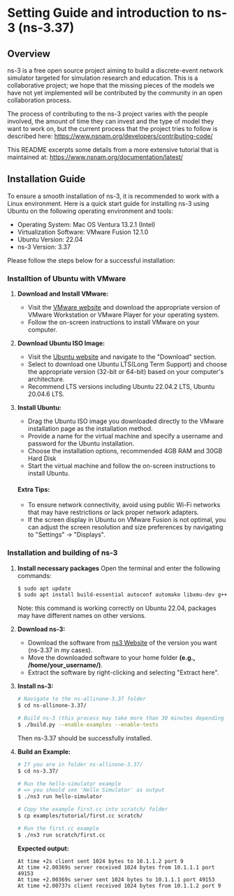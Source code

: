 # Setting Guide and introduction to ns-3 (ns-3.37) 
## Overview
ns-3 is a free open source project aiming to build a discrete-event network simulator targeted for simulation research and education. This is a collaborative project; we hope that the missing pieces of the models we have not yet implemented will be contributed by the community in an open collaboration process.

The process of contributing to the ns-3 project varies with the people involved, the amount of time they can invest and the type of model they want to work on, but the current process that the project tries to follow is described here: https://www.nsnam.org/developers/contributing-code/

This README excerpts some details from a more extensive tutorial that is maintained at: https://www.nsnam.org/documentation/latest/

## Installation Guide 
To ensure a smooth installation of ns-3, it is recommended to work with a Linux environment. Here is a quick start guide for installing ns-3 using Ubuntu on the following operating environment and tools:

* Operating System: Mac OS Ventura 13.2.1 (Intel)
* Virtualization Software: VMware Fusion 12.1.0
* Ubuntu Version: 22.04
* ns-3 Version: 3.37

Please follow the steps below for a successful installation:

### Installtion of Ubuntu with VMware
1. **Download and Install VMware:**
   - Visit the [VMware website](https://www.vmware.com/) and download the appropriate version of VMware Workstation or VMware Player for your operating system.
   - Follow the on-screen instructions to install VMware on your computer.

2. **Download Ubuntu ISO Image:**
   - Visit the [Ubuntu website](https://ubuntu.com/) and navigate to the "Download" section.
   - Select to download one Ubuntu LTS(Long Term Support) and choose the appropriate version (32-bit or 64-bit) based on your computer's architecture.
   - Recommend LTS versions including Ubuntu 22.04.2 LTS, Ubuntu 20.04.6 LTS. 
3. **Install Ubuntu:**
   - Drag the Ubuntu ISO image you downloaded directly to the VMware installation page as the installation method.
   - Provide a name for the virtual machine and specify a username and password for the Ubuntu installation.
   - Choose the installation options, recommended 4GB RAM and 30GB Hard Disk
   - Start the virtual machine and follow the on-screen instructions to install Ubuntu.

    #### Extra Tips:
    - To ensure network connectivity, avoid using public Wi-Fi networks that may have restrictions or lack proper network adapters.
    - If the screen display in Ubuntu on VMware Fusion is not optimal, you can adjust the screen resolution and size preferences by navigating to "Settings" -> "Displays".


### Installation and building of ns-3
1. **Install necessary packages**
    Open the terminal and enter the following commands:
    ```bash
    $ sudo apt update 
    $ sudo apt install build-essential autoconf automake libxmu-dev g++ python3 python3-dev pkg-config sqlite3 cmake python3-setuptools git qtbase5-dev qtchooser qt5-qmake qtbase5-dev-tools gir1.2-goocanvas-2.0 python3-gi python3-gi-cairo python3-pygraphviz gir1.2-gtk-3.0 ipython3 openmpi-bin openmpi-common openmpi-doc libopenmpi-dev autoconf cvs bzr unrar gsl-bin libgsl-dev libgslcblas0 wireshark tcpdump sqlite sqlite3 libsqlite3-dev  libxml2 libxml2-dev libc6-dev libc6-dev-i386 libclang-dev llvm-dev automake python3-pip libxml2 libxml2-dev libboost-all-dev 
    ```
    Note: this command is working correctly on Ubuntu 22.04, packages may have different names on other versions.

2. **Download ns-3:**
   - Download the software from [ns3 Website](https://nsnam.org ) of the version you want (ns-3.37 in my cases).
   - Move the downloaded software to your home folder **(e.g., /home/your_username/)**.
   - Extract the software by right-clicking and selecting "Extract here".

3. **Install ns-3:**
    ```bash
    # Navigate to the ns-allinone-3.37 folder
    $ cd ns-allinone-3.37/
    
    # Build ns-3 (this process may take more than 30 minutes depending on your system resources)
    $ ./build.py --enable-examples --enable-tests
    ```
    Then ns-3.37 should be successfully installed.

4. **Build an Example:**
    ```bash
    # If you are in folder ns-allinone-3.37/
    $ cd ns-3.37/
    
    # Run the hello-simulator example 
    # => you should see 'Hello Simulator' as output
    $ ./ns3 run hello-simulator
    
    # Copy the example first.cc into scratch/ folder
    $ cp examples/tutorial/first.cc scratch/
    
    # Run the first.cc example
    $ ./ns3 run scratch/first.cc
    ```
    **Expected output:**
    ```
    At time +2s client sent 1024 bytes to 10.1.1.2 port 9 
    At time +2.00369s server received 1024 bytes from 10.1.1.1 port 49153 
    At time +2.00369s server sent 1024 bytes to 10.1.1.1 port 49153 
    At time +2.00737s client received 1024 bytes from 10.1.1.2 port 9
    ```
    

    

